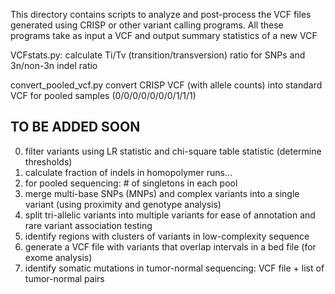 This directory contains scripts to analyze and post-process the VCF files generated using CRISP or other variant 
calling programs. All these programs take as input a VCF and output summary statistics of a new VCF


VCFstats.py: calculate Ti/Tv (transition/transversion) ratio for SNPs and 3n/non-3n indel ratio 

convert_pooled_vcf.py convert CRISP VCF (with allele counts) into standard VCF for pooled samples (0/0/0/0/0/0/0/1/1/1) 




## TO BE ADDED SOON ### 

0. filter variants using LR statistic and chi-square table statistic (determine thresholds)
2. calculate fraction of indels in homopolymer runs...
3. for pooled sequencing: # of singletons in each pool 
4. merge multi-base SNPs (MNPs) and complex variants into a single variant (using proximity and genotype analysis)
5. split tri-allelic variants into multiple variants for ease of annotation and rare variant association testing 
7. identify regions with clusters of variants in low-complexity sequence 
8. generate a VCF file with variants that overlap intervals in a bed file (for exome analysis) 
9. identify somatic mutations in tumor-normal sequencing: VCF file + list of tumor-normal pairs 

